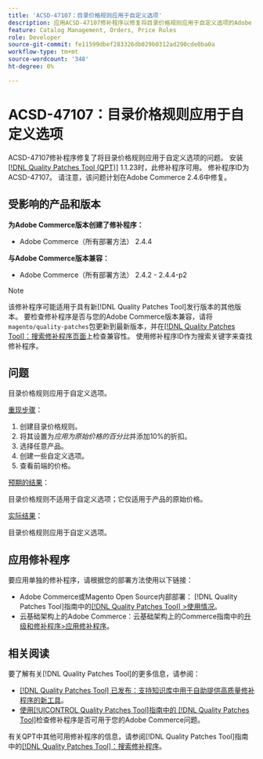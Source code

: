 ```yaml
---
title: 'ACSD-47107：目录价格规则应用于自定义选项'
description: 应用ACSD-47107修补程序以修复将目录价格规则应用于自定义选项的Adobe Commerce问题。
feature: Catalog Management, Orders, Price Rules
role: Developer
source-git-commit: fe11599dbef283326db029b0312ad290cde0ba0a
workflow-type: tm+mt
source-wordcount: '348'
ht-degree: 0%

---
```


# ACSD-47107：目录价格规则应用于自定义选项

ACSD-47107修补程序修复了将目录价格规则应用于自定义选项的问题。 安装[[!DNL Quality Patches Tool (QPT)]](https://experienceleague.adobe.com/en/docs/commerce-knowledge-base/kb/announcements/commerce-announcements/magento-quality-patches-released-new-tool-to-self-serve-quality-patches) 1.1.23时，此修补程序可用。 修补程序ID为ACSD-47107。 请注意，该问题计划在Adobe Commerce 2.4.6中修复。

## 受影响的产品和版本

**为Adobe Commerce版本创建了修补程序：**

* Adobe Commerce（所有部署方法） 2.4.4

**与Adobe Commerce版本兼容：**

* Adobe Commerce（所有部署方法） 2.4.2 - 2.4.4-p2

>[!NOTE]
>
>该修补程序可能适用于具有新[!DNL Quality Patches Tool]发行版本的其他版本。 要检查修补程序是否与您的Adobe Commerce版本兼容，请将`magento/quality-patches`包更新到最新版本，并在[[!DNL Quality Patches Tool]：搜索修补程序页面](https://experienceleague.adobe.com/tools/commerce-quality-patches/index.html)上检查兼容性。 使用修补程序ID作为搜索关键字来查找修补程序。

## 问题

目录价格规则应用于自定义选项。

<u>重现步骤</u>：

1. 创建目录价格规则。
1. 将其设置为&#x200B;*应用为原始价格的百分比*&#x200B;并添加10%的折扣。
1. 选择任意产品。
1. 创建一些自定义选项。
1. 查看前端的价格。

<u>预期的结果</u>：

目录价格规则不适用于自定义选项；它仅适用于产品的原始价格。

<u>实际结果</u>：

目录价格规则应用于自定义选项。

## 应用修补程序

要应用单独的修补程序，请根据您的部署方法使用以下链接：

* Adobe Commerce或Magento Open Source内部部署： [!DNL Quality Patches Tool]指南中的[[!DNL Quality Patches Tool] >使用情况](/help/tools/quality-patches-tool/usage.md)。
* 云基础架构上的Adobe Commerce：云基础架构上的Commerce指南中的[升级和修补程序>应用修补程序](https://experienceleague.adobe.com/docs/commerce-cloud-service/user-guide/develop/upgrade/apply-patches.html)。

## 相关阅读

要了解有关[!DNL Quality Patches Tool]的更多信息，请参阅：

* [[!DNL Quality Patches Tool] 已发布：支持知识库中用于自助提供高质量修补程序的新工具](https://experienceleague.adobe.com/en/docs/commerce-knowledge-base/kb/announcements/commerce-announcements/magento-quality-patches-released-new-tool-to-self-serve-quality-patches)。
* [使用[!UICONTROL Quality Patches Tool]指南中的 [!DNL Quality Patches Tool]](/help/tools/quality-patches-tool/patches-available-in-qpt/check-patch-for-magento-issue-with-magento-quality-patches.md)检查修补程序是否可用于您的Adobe Commerce问题。


有关QPT中其他可用修补程序的信息，请参阅[!DNL Quality Patches Tool]指南中的[[!DNL Quality Patches Tool]：搜索修补程序](https://experienceleague.adobe.com/tools/commerce-quality-patches/index.html)。
